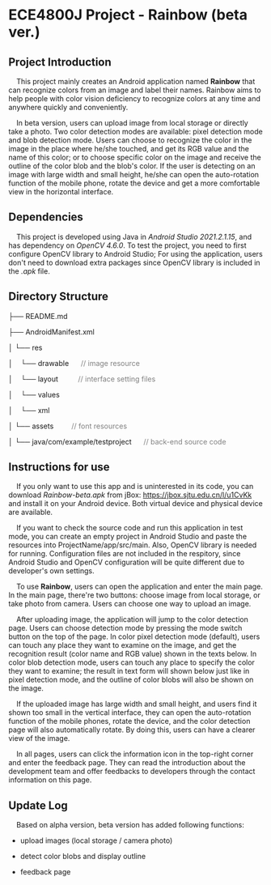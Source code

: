 # ECE4800J Project -  Rainbow (beta ver.)

## Project Introduction

&nbsp; &nbsp; This project mainly creates an Android application named **Rainbow** that can recognize colors from an image and label their names. Rainbow aims to help people with color vision deficiency to recognize colors at any time and anywhere quickly and conveniently.
 
&nbsp; &nbsp; In beta version, users can upload image from local storage or directly take a photo. Two color detection modes are available: pixel detection mode and blob detection mode. Users can choose to recognize the color in the image in the place where he/she touched, and get its RGB value and the name of this color; or to choose specific color on the image and receive the outline of the color blob and the blob's color. If the user is detecting on an image with large width and small height, he/she can open the auto-rotation function of the mobile phone, rotate the device and get a more comfortable view in the horizontal interface. 

## Dependencies

&nbsp; &nbsp; This project is developed using Java in *Android Studio 2021.2.1.15*, and has dependency on *OpenCV 4.6.0*. To test the project, you need to first configure OpenCV library to Android Studio; For using the application, users don't need to download extra packages since OpenCV library is included in the *.apk* file.

## Directory Structure
├── README.md

├── AndroidManifest.xml 

│   └── res             

│   &nbsp;&nbsp;&nbsp;└── drawable &nbsp;&nbsp;&nbsp;&nbsp; <font color = grey>// image resource</font>

│   &nbsp;&nbsp;&nbsp;└── layout &nbsp;&nbsp;&nbsp;&nbsp;&nbsp;&nbsp;&nbsp;&nbsp; <font color = grey>// interface setting files</font>

│   &nbsp;&nbsp;&nbsp;└── values 

│   &nbsp;&nbsp;&nbsp;└── xml

│   └── assets&nbsp;&nbsp;&nbsp;&nbsp;&nbsp;&nbsp;&nbsp;&nbsp; <font color = grey>// font resources</font>

│   └── java/com/example/testproject  &nbsp;&nbsp;&nbsp;&nbsp; <font color = grey>// back-end source code</font>


## Instructions for use
&nbsp; &nbsp; If you only want to use this app and is uninterested in its code, you can download *Rainbow-beta.apk*  from jBox: https://jbox.sjtu.edu.cn/l/u1CvKk and install it on your Android device. Both virtual device and physical device are available.

&nbsp; &nbsp; If you want to check the source code and run this application in test mode, you can create an empty project in Android Studio and paste the resources into ProjectName/app/src/main. Also, OpenCV library is needed for running. Configuration files are not included in the respitory, since Android Studio and OpenCV configuration will be quite different due to developer's own settings. 

&nbsp; &nbsp; To use **Rainbow**, users can open the application and enter the main page. In the main page, there're two buttons: choose image from local storage, or take photo from camera. Users can choose one way to upload an image.

&nbsp; &nbsp; After uploading image, the application will jump to the color detection page. Users can choose detection mode by pressing the mode switch button on the top of the page. In color pixel detection mode (default), users can touch any place they want to examine on the image, and get the recognition result (color name and RGB value) shown in the texts below. In color blob detection mode, users can touch any place to specify the color they want to examine; the result in text form will shown below just like in pixel detection mode, and the outline of color blobs will also be shown on the image.

&nbsp; &nbsp; If the uploaded image has large width and small height, and users find it shown too small in the vertical interface, they can open the auto-rotation function of the mobile phones, rotate the device, and the color detection page will also automatically rotate. By doing this, users can have a clearer view of the image.

&nbsp; &nbsp; In all pages, users can click the information icon in the top-right corner and enter the feedback page. They can read the introduction about the development team and offer feedbacks to developers through the contact information on this page.

## Update Log
&nbsp; &nbsp; Based on alpha version, beta version has added following functions:

- upload images (local storage / camera photo)

- detect color blobs and display outline

- feedback page
